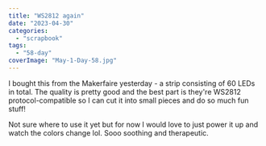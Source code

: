 ```yaml
---
title: "WS2812 again"
date: "2023-04-30"
categories: 
  - "scrapbook"
tags: 
  - "58-day"
coverImage: "May-1-Day-58.jpg"
---
```

<!--more-->

I bought this from the Makerfaire yesterday - a strip consisting of 60 LEDs in total. The quality is pretty good and the best part is they're WS2812 protocol-compatible so I can cut it into small pieces and do so much fun stuff!

Not sure where to use it yet but for now I would love to just power it up and watch the colors change lol. Sooo soothing and therapeutic.
